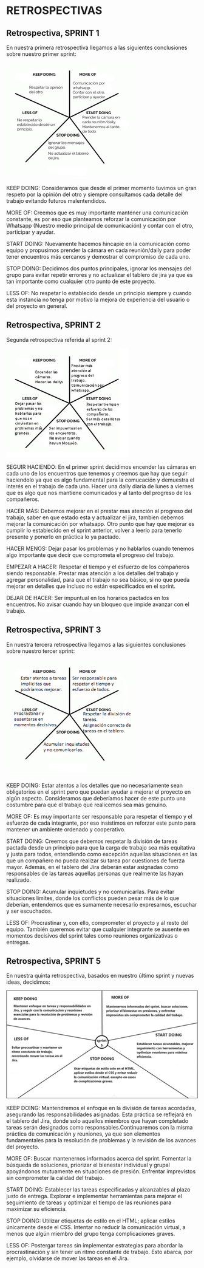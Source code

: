 # RETROSPECTIVAS

## Retrospectiva, SPRINT 1

En nuestra primera retrospectiva llegamos a las siguientes conclusiones sobre nuestro primer sprint:

![starfish retrospective](./avalanna/public/img/starfishRetrospective.png)


KEEP DOING: Consideramos que desde el primer momento tuvimos un gran respeto por la opinión del otro y siempre consultamos cada detalle del trabajo evitando futuros malentendidos.

MORE OF: Creemos que es muy importante mantener una comunicación constante, es por eso que planteamos reforzar la comunicación por Whatsapp (Nuestro medio principal de comunicación) y contar con el otro, participar y ayudar.

START DOING: Nuevamente hacemos hincapie en la comunicación como equipo y propusimos prender la cámara en cada reunión/daily para poder tener encuentros más cercanos y demostrar el compromiso de cada uno.

STOP DOING: Decidimos dos puntos principales, ignorar los mensajes del grupo para evitar repetir errores y no actualizar el tablero de jira ya que es tan importante como cualquier otro punto de este proyecto.

LESS OF: No respetar lo establecido desde un principio siempre y cuando esta instancia no tenga por motivo la mejora de experiencia del usuario o del proyecto en general.



## Retrospectiva, SPRINT 2

Segunda retrospectiva referida al sprint 2:

![starfish retrospective](./avalanna/public/img/starfishRetrospective2.png)



SEGUIR HACIENDO: En el primer sprint decidimos encender las cámaras en cada uno de los encuentros que tenemos y creemos que hay que seguir haciendolo ya que es algo fundamental para la comucación y demuestra el interés en el trabajo de cada uno.
Hacer una daily diaria de lunes a viernes que es algo que nos mantiene comunicados y al tanto del progreso de los compañeros.

HACER MÁS: Debemos mejorar en el prestar mas atención al progreso del trabajo, saber en que estado esta y actualizar el jira, tambien debemos mejorar la comunicación por whatsapp.
Otro punto que hay que mejorar es cumplir lo establecido en el sprint anterior, volver a leerlo para tenerlo presente y ponerlo en práctica lo ya pactado.

HACER MENOS: Dejar pasar los problemas y no hablarlos cuando tenemos algo importante que decir que comprometa el progreso del trabajo. 

EMPEZAR A HACER: Respetar el tiempo y el esfuerzo de los compañeros siendo responsable.
Prestar mas atención a los detalles del trabajo y agregar personalidad, para que el trabajo no sea básico, si no que pueda mejorar en detalles que incluso no están especificados en el sprint.

DEJAR DE HACER: Ser impuntual en los horarios pactados en los encuentros. 
No avisar cuando hay un bloqueo que impide avanzar con el trabajo.




## Retrospectiva, SPRINT 3

En nuestra tercera retrospectiva llegamos a las siguientes conclusiones sobre nuestro tercer sprint:

![starfish retrospective](./avalanna/public/img/starfishRetrospective3.png)


KEEP DOING: Estar atentos a los detalles que no necesariamente sean obligatorios en el sprint pero que puedan ayudar a mejorar el proyecto en algún aspecto. Consideramos que deberíamos hacer de este punto una costumbre para que el trabajo que realicemos sea más genuino.

MORE OF: Es muy importante ser responsable para respetar el tiempo y el esfuerzo de cada integrante, por eso insistimos en reforzar este punto para mantener un ambiente ordenado y cooperativo.

START DOING: Creemos que debemos respetar la división de tareas pactada desde un principio para que la carga de trabajo sea más equitativa y justa para todos, entendiendo como excepción aquellas situaciones en las que un compañero no pueda realizar su tarea por cuestiones de fuerza mayor. Además, en el tablero del Jira deberán estar asignadas como responsables de las tareas aquellas personas que realmente las hayan realizado.

STOP DOING: Acumular inquietudes y no comunicarlas. Para evitar situaciones limites, donde los conflictos pueden pesar más de lo que deberían, entendemos que es sumamente necesario expresarnos, escuchar y ser escuchados.

LESS OF: Procrastinar y, con ello, comprometer el proyecto y al resto del equipo. También queremos evitar que cualquier integrante se ausente en momentos decisivos del sprint tales como reuniones organizativas o entregas.





## Retrospectiva, SPRINT 5

En nuestra quinta retrospectiva, basados en nuestro último sprint y nuevas ideas, decidimos:

![starfish retrospective](./avalanna/public/img/starfishRetrospective5.png)

KEEP DOING: Mantendremos el enfoque en la división de tareas acordadas, asegurando las responsabilidades asignadas. Esta práctica se reflejará en el tablero del Jira, donde solo aquellos miembros que hayan completado tareas serán designados como responsables.Continuaremos con la misma práctica de comunicación y reuniones, ya que son elementos fundamentales para la resolución de problemas y la revisión de los avances del proyecto.

MORE OF: Buscar mantenernos informados acerca del sprint. Fomentar la búsqueda de soluciones, priorizar el bienestar individual y grupal apoyándonos mutuamente en situaciones de presión. Enfrentar imprevistos sin comprometer la calidad del trabajo.

START DOING: Establecer las tareas especificadas y alcanzables al plazo justo de entrega. Explorar e implementar herramientas para mejorar el seguimiento de tareas y optimizar el tiempo de las reuniones para maximizar su eficiencia.

STOP DOING: Utilizar etiquetas de estilo en el HTML; aplicar estilos únicamente desde el CSS. Intentar no reducir la comunicación virtual, a menos que algún miembro del grupo tenga complicaciones graves.

LESS OF: Postergar tareas sin implementar estrategias para abordar la procrastinación y sin tener un ritmo constante de trabajo. Esto abarca, por ejemplo, olvidarse de mover las tareas en el Jira.